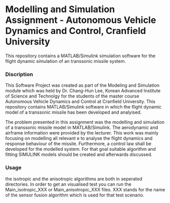 # Modelling and Simulation Assignment - Autonomous Vehicle Dynamics and Control, Cranfield University

This repository contains a MATLAB/Simulink simulation software for the flight dynamic simulation of an transsonic missile system.

### Discription
This Software Project was created as part of the Modeling and Simulation module which was held by Dr. Chang-Hun Lee, Korean Advanced Institute of Science and Technolgy for the students of the master course Autonomous Vehicle Dynamics and Control at Cranfield University. This repository contains MATLAB/Simulink software in which the flight dynamic model of a transsonic missile has been developed and analyised. 

The problem presented in this assignment was the modelling and simulation of a transsonic missile model in MATLAB/Simulink. The aerodynamic and airframe information were provided by the lecturer.  This work was mainly focusing on modelling all relevant e to analyse the flight dynamics  and response behaviour of the missile.  Furthermore, a control law shall be developed for the modelled system. For that goal suitable algorithm and fitting SIMULINK models should be created and afterwards discussed.

### Usage

the isotropic and the anisotropic algorithms are both in seperated directories. In order to get an visualised test you can run the Main_isotropic_XXX or Main_anisotropic_XXX files. XXX stands for the name of the sensor fusion algorithm which is used for that test scenario.


